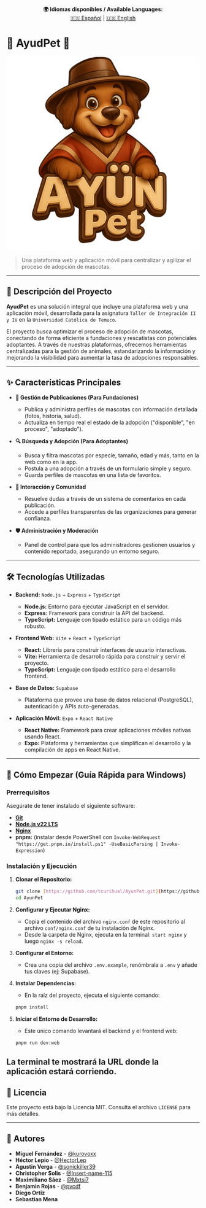 <p align="center">
  <strong>🌍 Idiomas disponibles / Available Languages:</strong><br>
  <a href="README.md">🇪🇸 Español</a> |
  <a href="README.en.md">🇺🇸 English</a>
</p>

# 🐾 AyudPet 🐾

[![Logo de AyudPet](https://github.com/HectorLep/prueba-del-readme/raw/main/assets/logo.png)](https://github.com/HectorLep/prueba-del-readme/raw/main/assets/logo.png)
> Una plataforma web y aplicación móvil para centralizar y agilizar el proceso de adopción de mascotas.

---

## 📝 Descripción del Proyecto

**AyudPet** es una solución integral que incluye una plataforma web y una aplicación móvil, desarrollada para la asignatura `Taller de Integración II y IV` en la `Universidad Católica de Temuco`.

El proyecto busca optimizar el proceso de adopción de mascotas, conectando de forma eficiente a fundaciones y rescatistas con potenciales adoptantes. A través de nuestras plataformas, ofrecemos herramientas centralizadas para la gestión de animales, estandarizando la información y mejorando la visibilidad para aumentar la tasa de adopciones responsables.

---

## ✨ Características Principales

* **🐶 Gestión de Publicaciones (Para Fundaciones)**
    * Publica y administra perfiles de mascotas con información detallada (fotos, historia, salud).
    * Actualiza en tiempo real el estado de la adopción ("disponible", "en proceso", "adoptado").

* **🔍 Búsqueda y Adopción (Para Adoptantes)**
    * Busca y filtra mascotas por especie, tamaño, edad y más, tanto en la web como en la app.
    * Postula a una adopción a través de un formulario simple y seguro.
    * Guarda perfiles de mascotas en una lista de favoritos.

* **💬 Interacción y Comunidad**
    * Resuelve dudas a través de un sistema de comentarios en cada publicación.
    * Accede a perfiles transparentes de las organizaciones para generar confianza.

* **🛡️ Administración y Moderación**
    * Panel de control para que los administradores gestionen usuarios y contenido reportado, asegurando un entorno seguro.

---

## 🛠️ Tecnologías Utilizadas

* **Backend:** `Node.js` + `Express` + `TypeScript`
    * **Node.js:** Entorno para ejecutar JavaScript en el servidor.
    * **Express:** Framework para construir la API del backend.
    * **TypeScript:** Lenguaje con tipado estático para un código más robusto.

* **Frontend Web:** `Vite` + `React` + `TypeScript`
    * **React:** Librería para construir interfaces de usuario interactivas.
    * **Vite:** Herramienta de desarrollo rápida para construir y servir el proyecto.
    * **TypeScript:** Lenguaje con tipado estático para el desarrollo frontend.

* **Base de Datos:** `Supabase`
    * Plataforma que provee una base de datos relacional (PostgreSQL), autenticación y APIs auto-generadas.

* **Aplicación Móvil:** `Expo` + `React Native`
    * **React Native:** Framework para crear aplicaciones móviles nativas usando React.
    * **Expo:** Plataforma y herramientas que simplifican el desarrollo y la compilación de apps en React Native.

---

## 🚀 Cómo Empezar (Guía Rápida para Windows)

### Prerrequisitos

Asegúrate de tener instalado el siguiente software:
* [**Git**](https://git-scm.com/downloads)
* [**Node.js v22 LTS**](https://nodejs.org/en/download)
* [**Nginx**](https://nginx.org/download/nginx-1.28.0.zip)
* **pnpm:** (instalar desde PowerShell con `Invoke-WebRequest "https://get.pnpm.io/install.ps1" -UseBasicParsing | Invoke-Expression`)

### Instalación y Ejecución

1.  **Clonar el Repositorio:**
    ````bash
    git clone [https://github.com/tcurihual/AyunPet.git](https://github.com/tcurihual/AyunPet.git)
    cd AyunPet
    ````

2.  **Configurar y Ejecutar Nginx:**
    * Copia el contenido del archivo `nginx.conf` de este repositorio al archivo `conf/nginx.conf` de tu instalación de Nginx.
    * Desde la carpeta de Nginx, ejecuta en la terminal: `start nginx` y luego `nginx -s reload`.

3.  **Configurar el Entorno:**
    * Crea una copia del archivo `.env.example`, renómbrala a `.env` y añade tus claves (ej: Supabase).

4.  **Instalar Dependencias:**
    * En la raíz del proyecto, ejecuta el siguiente comando:
    ````bash
    pnpm install
    ````

5.  **Iniciar el Entorno de Desarrollo:**
    * Este único comando levantará el backend y el frontend web:
    ````bash
    pnpm run dev:web
    ````

La terminal te mostrará la URL donde la aplicación estará corriendo.
---

## 📜 Licencia

Este proyecto está bajo la Licencia MIT. Consulta el archivo `LICENSE` para más detalles.

---

## 👤 Autores

* **Miguel Fernández** - [@kurovoxx](https://github.com/kurovoxx)
* **Héctor Lepio** - [@HectorLep](https://github.com/HectorLep)
* **Agustin Verga** - [@sonickiller39](https://github.com/sonickiller39)
* **Christopher Solis** - [@Insert-name-115](https://github.com/Insert-name-115)
* **Maximiliano Sáez** - [@Mxtsi7](https://github.com/Mxtsi7)
* **Benjamin Rojas** - [@pvcdf](https://github.com/pvcdf)
* **Diego Ortiz**
* **Sebastian Mena**
